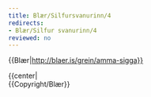 ```yaml
---
title: Blær/Silfursvanurinn/4
redirects:
- Blær/Silfur svanurinn/4
reviewed: no
---
```


{{Blær|http://blaer.is/grein/amma-sigga}}

<div class="book" data-translate=true data-audio-file="Silfur_svanurinn_04-4.mp3">
{{center|<Audio src="Silfur_svanurinn_04-4.mp3"/>}}
<html>
<div class="blaer article">

<div class="article-entry">
  <div class="images-two-up">
    <div class="image-box image-box-half">
      <img src="https://ylhyra.is/Special:Filepath/Blær_–_Silfur_svanurinn_82960.jpeg">
    </div>
    <div class="image-box image-box-half">
      <img src="https://ylhyra.is/Special:Filepath/Blær_–_Silfur_svanurinn_62248.jpeg">
    </div>
  </div>

  <div class="image-box image-box-medium">
    <img src="https://ylhyra.is/Special:Filepath/Blær_–_Silfur_svanurinn_89517.jpeg">
  </div>
</div>
<div class="article-entry">
  <div class="text">
    <p><strong data-translate=no data-no-audio=true>Sigga: </strong>Ekki taka mynd af draslinu, ég fel það hér bak við hurðina. Einhvers staðar verða vondir að vera.</p>
    <p><strong data-translate=no data-no-audio=true>Birna:</strong> Hvaðan kemur áhuginn á barnavögnum?</p>
    <p><strong data-translate=no data-no-audio=true>Sigga:</strong> Tja, ég veit það nú ekki. Það gæti verið að þegar ég var lítil og við fluttum frá Vínarborg var ekki pláss fyrir barnavagninn minn og hann skilinn eftir. Í hvert skipti sem einhver úr fjölskyldunni fer til útlanda leita þau
      að barnavagni til að gefa mér.&nbsp;</p>
  </div>

</div>

</div>
</html>
</div>
{{Copyright/Blær}}

